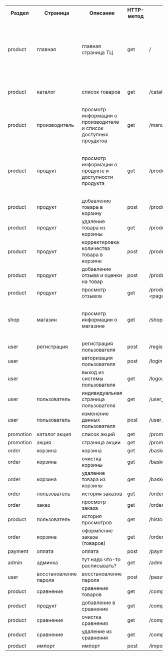 
<table>
    <tr>
        <th>
            Раздел
        </th>
        <th>
            Страница
        </th>
        <th>
            Описание
        </th>
        <th>
            HTTP-метод
        </th>
        <th>
            URL
        </th>
        <th>
            Комментарий
        </th>
    </tr>
    <tr>
        <td>
            product
        </td>
        <td>
            главная
        </td>
        <td>
            главная страница ТЦ
        </td>
        <td>
            get
        </td>
        <td>
            /
        </td>
        <td>
            Общая информация о ТЦ, список магазинов, акции, рейтинги товаров, контактная информация
        </td>
    </tr>
    <tr>
        <td>
            product
        </td>
        <td>
            каталог
        </td>
        <td>
            список товаров
        </td>
        <td>
            get
        </td>
        <td>
            /catalog/&lt;search&gt;&&lt;page&gt;
        </td>
        <td>
            Список продуктов с поиском и фильтрами
        </td>
    </tr>
    <tr>
        <td>
            product
        </td>
        <td>
            производитель
        </td>
        <td>
            просмотр информации о производителе и список доступных проудктов
        </td>
        <td>
            get
        </td>
        <td>
            /manufacturer/&lt;id&gt;
        </td>
        <td>
            Лого, описание, таблица продуктов
        </td>
    </tr>
    <tr>
        <td>
            product
        </td>
        <td>
            продукт
        </td>
        <td>
            просмотр информации о продукте и доступности продукта
        </td>
        <td>
            get	
        </td>
        <td>
            /product/&lt;id&gt;
        </td>
        <td>
            Фото, описание, таблица предложений магазинов, таблица отзывов, рейтинг
        </td>
    </tr>
    <tr>
        <td>
            product
        </td>
        <td>
            продукт
        </td>
        <td>
            добавление товара в корзину
        </td>
        <td>
            post
        </td>
        <td>
            /product/&lt;id&gt;/add_in_basket
        </td>
    </tr>
    <tr>
        <td>
            product
        </td>
        <td>
            продукт
        </td>
        <td>
            удаление товара из корзины
        </td>
        <td>
            get
        </td>
        <td>
            /product/&lt;id&gt;/remote_in_basket
        </td>
    </tr>
    <tr>
        <td>
            product
        </td>
        <td>
            продукт
        </td>
        <td>
            корректировка количества товара в корзине
        </td>
        <td>
            post
        </td>
        <td>
            /product/&lt;id&gt;/correct_in_basket
        </td>
    </tr>
    <tr>
        <td>
            product
        </td>
        <td>
            продукт
        </td>
        <td>
            добавление отзыва и оценки на товар
        </td>
        <td>
            post
        </td>
        <td>
            /product/&lt;id&gt;/add_review
        </td>
    </tr>
    <tr>
        <td>
            product
        </td>
        <td>
            продукт
        </td>
        <td>
            просмотр отзывов
        </td>
        <td>
            get
        </td>
        <td>
            /product/&lt;id&gt;/review/&lt;search&gt;&&lt;page&gt;
        </td>
    </tr>
    <tr>
        <td>
            shop
        </td>
        <td>
            магазин
        </td>
        <td>
            просмотр информации о магазине
        </td>
        <td>
            get
        </td>
        <td>
            /shop/&lt;id&gt;
        </td>
        <td>
            Фото, описание, таблица продуктов, таблица предложений
        </td>
    </tr>
    <tr>
        <td>
            user
        </td>
        <td>
            регистрация
        </td>
        <td>
            регистрация пользователя
        </td>
        <td>
            post
        </td>
        <td>
            /register
        </td>
    </tr>
    <tr>
        <td>
            user
        </td>
        <td>
        </td>
        <td>
            авторизация пользователя
        </td>
        <td>
            post
        </td>
        <td>
            /login
        </td>
    </tr>
    <tr>
        <td>
            user
        </td>
        <td>
        </td>
        <td>
            выход из системы пользователя
        </td>
        <td>
            get
        </td>
        <td>
            /logout
        </td>
    </tr>
    <tr>
        <td>
            user
        </td>
        <td>
            пользователь
        </td>
        <td>
            индивидуальная страница пользователя
        </td>
        <td>
            get
        </td>
        <td>
            /user_page
        </td>
    </tr>
    <tr>
        <td>
            user
        </td>
        <td>
            пользователь
        </td>
        <td>
            изменение данных пользователя
        </td>
        <td>
            post
        </td>
        <td>
            /user_page/update
        </td>
    </tr>
    <tr>
        <td>
            promotion
        </td>
        <td>
            каталог акция
        </td>
        <td>
            список акций
        </td>
        <td>
            get
        </td>
        <td>
            /promoactions/&lt;filter&gt;&&lt;page&gt;
        </td>
    </tr>
    <tr>
        <td>
            promotion
        </td>
        <td>
            акция
        </td>
        <td>
            страница акции
        </td>
        <td>
            get
        </td>
        <td>
            /promo/&lt;id&gt;
        </td>
    </tr>
    <tr>
        <td>
            order
        </td>
        <td>
            корзина
        </td>
        <td>
            корзина
        </td>
        <td>
            get
        </td>
        <td>
            /basket
        </td>
    </tr>
    <tr>
        <td>
            order
        </td>
        <td>
            корзина
        </td>
        <td>
            очистка корзины
        </td>
        <td>
            get
        </td>
        <td>
            /basket/clear
        </td>
    </tr>
    <tr>
        <td>
            order
        </td>
        <td>
            корзина
        </td>
        <td>
            удаление товара из корзины
        </td>
        <td>
            get
        </td>
        <td>
            /basket/delete_product/&lt;id&gt;
        </td>
    </tr>
    <tr>
        <td>
            order
        </td>
        <td>
            пользователь
        </td>
        <td>
            история заказов
        </td>
        <td>
            get
        </td>
        <td>
            /orders_history
        </td>
    </tr>
    <tr>
        <td>
            order
        </td>
        <td>
            заказ
        </td>
        <td>
            просмотр заказа
        </td>
        <td>
            get
        </td>
        <td>
            /orders_history/&lt;id&gt;
        </td>
    </tr>
    <tr>
        <td>
            product
        </td>
        <td>
            пользователь
        </td>
        <td>
            история просмотров
        </td>
        <td>
            get
        </td>
        <td>
            /history
        </td>
    </tr>
    <tr>
        <td>
            order
        </td>
        <td>
            корзина
        </td>
        <td>
            оформление заказа (товаров)
        </td>
        <td>
            get
        </td>
        <td>
            /order_buy
        </td>
    </tr>
    <tr>
        <td>
            payment
        </td>
        <td>
            оплата
        </td>
        <td>
            оплата
        </td>
        <td>
            post
        </td>
        <td>
            /payment
        </td>
    </tr>
    <tr>
        <td>
            admin
        </td>
        <td>
            админка
        </td>
        <td>
            тут надо что-то расписывать?
        </td>
        <td>
            get
        </td>
        <td>
            /admin
        </td>
        <td>
        </td>
    </tr>
    <tr>
        <td>
            user
        </td>
        <td>
            восстановление пароля
        </td>
        <td>
            восстановление пароля
        </td>
        <td>
            post
        </td>
        <td>
            /password_regenaration
        </td>
        <td>
        </td>
    </tr>
    <tr>
        <td>
            product
        </td>
        <td>
            сравнение
        </td>
        <td>
            сравнение товаров
        </td>
        <td>
            get
        </td>
        <td>
            /compare
        </td>
        <td>
        </td>
    </tr>
    <tr>
        <td>
            product
        </td>
        <td>
            продукт
        </td>
        <td>
            добавление в сравнение
        </td>
        <td>
            get
        </td>
        <td>
            /compare/&lt;id&gt;
        </td>
        <td>
        </td>
    </tr>
    <tr>
        <td>
            product
        </td>
        <td>
            сравнение
        </td>
        <td>
            очистка сравнения
        </td>
        <td>
            get
        </td>
        <td>
            /compare/clear
        </td>
        <td>
        </td>
    </tr>
    <tr>
        <td>
            product
        </td>
        <td>
            сравнение
        </td>
        <td>
            удаление из сравнения
        </td>
        <td>
            get
        </td>
        <td>
            /compare/delete/&lt;id&gt;
        </td>
        <td>
        </td>
    </tr>
    <tr>
        <td>
            product
        </td>
        <td>
            импорт
        </td>
        <td>
            импорт
        </td>
        <td>
            post
        </td>
        <td>
            /import
        </td>
        <td>
        </td>
    </tr>
</table>